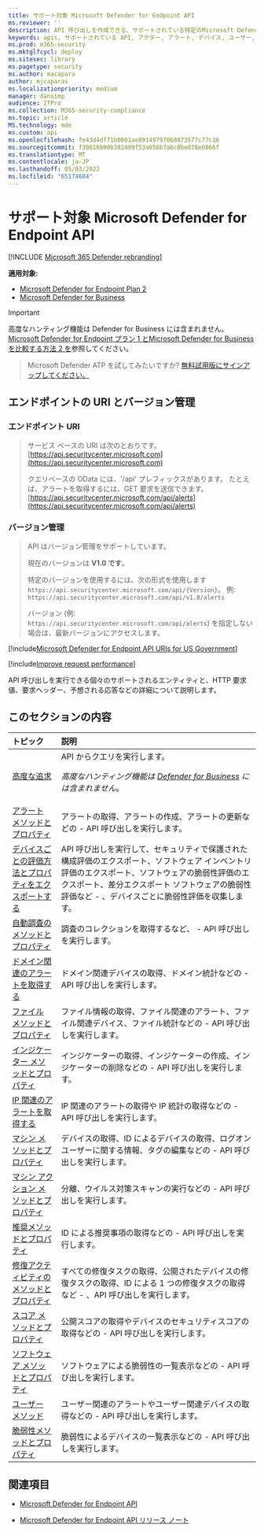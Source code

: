 ```yaml
---
title: サポート対象 Microsoft Defender for Endpoint API
ms.reviewer: ''
description: API 呼び出しを作成できる、サポートされている特定のMicrosoft Defender for Endpoint エンティティについて説明します。
keywords: apis, サポートされている API, アクター, アラート, デバイス, ユーザー, ドメイン, IP, ファイル, 高度なクエリ, 高度な捜索
ms.prod: m365-security
ms.mktglfcycl: deploy
ms.sitesec: library
ms.pagetype: security
ms.author: macapara
author: mjcaparas
ms.localizationpriority: medium
manager: dansimp
audience: ITPro
ms.collection: M365-security-compliance
ms.topic: article
MS.technology: mde
ms.custom: api
ms.openlocfilehash: fe43d4df71b0801ae89149797068873577c77c38
ms.sourcegitcommit: f30616b90b382409f53a056b7a6c8be078e6866f
ms.translationtype: MT
ms.contentlocale: ja-JP
ms.lasthandoff: 05/03/2022
ms.locfileid: "65174684"
---
```

# <a name="supported-microsoft-defender-for-endpoint-apis"></a>サポート対象 Microsoft Defender for Endpoint API

[!INCLUDE [Microsoft 365 Defender rebranding](../../includes/microsoft-defender.md)]

**適用対象:** 
- [Microsoft Defender for Endpoint Plan 2](https://go.microsoft.com/fwlink/?linkid=2154037)
- [Microsoft Defender for Business](../defender-business/index.yml)

> [!IMPORTANT]
> 高度なハンティング機能は Defender for Business には含まれません。 [Microsoft Defender for Endpoint プラン 1 とMicrosoft Defender for Businessを比較する方法 2 を](../defender-business/compare-mdb-m365-plans.md#compare-microsoft-defender-for-business-to-microsoft-defender-for-endpoint-plans-1-and-2)参照してください。


> Microsoft Defender ATP を試してみたいですか? [無料試用版にサインアップしてください。](https://signup.microsoft.com/create-account/signup?products=7f379fee-c4f9-4278-b0a1-e4c8c2fcdf7e&ru=https://aka.ms/MDEp2OpenTrial?ocid=docs-wdatp-exposedapis-abovefoldlink)

## <a name="endpoint-uri-and-versioning"></a>エンドポイントの URI とバージョン管理

### <a name="endpoint-uri"></a>エンドポイント URI

> サービス ベースの URI は次のとおりです。 [https://api.securitycenter.microsoft.com](https://api.securitycenter.microsoft.com)
>
> クエリベースの OData には、'/api' プレフィックスがあります。 たとえば、アラートを取得するには、GET 要求を送信できます。 [https://api.securitycenter.microsoft.com/api/alerts](https://api.securitycenter.microsoft.com/api/alerts)

### <a name="versioning"></a>バージョン管理

> API はバージョン管理をサポートしています。
>
> 現在のバージョンは **V1.0 です**。
>
> 特定のバージョンを使用するには、次の形式を使用します `https://api.securitycenter.microsoft.com/api/{Version}`。 例: `https://api.securitycenter.microsoft.com/api/v1.0/alerts`
>
> バージョン (例: `https://api.securitycenter.microsoft.com/api/alerts`) を指定しない場合は、最新バージョンにアクセスします。

[!include[Microsoft Defender for Endpoint API URIs for US Government](../../includes/microsoft-defender-api-usgov.md)]

[!include[Improve request performance](../../includes/improve-request-performance.md)]

API 呼び出しを実行できる個々のサポートされるエンティティと、HTTP 要求値、要求ヘッダー、予想される応答などの詳細について説明します。

## <a name="in-this-section"></a>このセクションの内容

トピック | 説明
:---|:---
[高度な追求](run-advanced-query-api.md) | API からクエリを実行します。<p>*高度なハンティング機能は [Defender for Business](../defender-business/mdb-overview.md) には含まれません*。
[アラート メソッドとプロパティ](alerts.md) | アラートの取得、アラートの作成、アラートの更新などの \- API 呼び出しを実行します。
[デバイスごとの評価方法とプロパティをエクスポートする](get-assessment-methods-properties.md) | API 呼び出しを実行して、セキュリティで保護された構成評価のエクスポート、ソフトウェア インベントリ評価のエクスポート、ソフトウェアの脆弱性評価のエクスポート、差分エクスポート ソフトウェアの脆弱性評価など \- 、デバイスごとに脆弱性評価を収集します。
[自動調査のメソッドとプロパティ](investigation.md) | 調査のコレクションを取得するなど、 \- API 呼び出しを実行します。
[ドメイン関連のアラートを取得する](get-domain-related-alerts.md) | ドメイン関連デバイスの取得、ドメイン統計などの \- API 呼び出しを実行します。
[ファイル メソッドとプロパティ](files.md) | ファイル情報の取得、ファイル関連のアラート、ファイル関連デバイス、ファイル統計などの \- API 呼び出しを実行します。
[インジケーター メソッドとプロパティ](ti-indicator.md) | インジケーターの取得、インジケーターの作成、インジケーターの削除などの \- API 呼び出しを実行します。
[IP 関連のアラートを取得する](get-ip-related-alerts.md) | IP 関連のアラートの取得や IP 統計の取得などの \- API 呼び出しを実行します。
[マシン メソッドとプロパティ](machine.md) | デバイスの取得、ID によるデバイスの取得、ログオンユーザーに関する情報、タグの編集などの \- API 呼び出しを実行します。
[マシン アクション メソッドとプロパティ](machineaction.md) | 分離、ウイルス対策スキャンの実行などの \- API 呼び出しを実行します。
[推奨メソッドとプロパティ](recommendation.md) | ID による推奨事項の取得などの \- API 呼び出しを実行します。
[修復アクティビティのメソッドとプロパティ](get-remediation-methods-properties.md) | すべての修復タスクの取得、公開されたデバイスの修復タスクの取得、ID による 1 つの修復タスクの取得など \- 、API 呼び出しを実行します。
[スコア メソッドとプロパティ](score.md) | 公開スコアの取得やデバイスのセキュリティスコアの取得などの \- API 呼び出しを実行します。
[ソフトウェア メソッドとプロパティ](software.md) | ソフトウェアによる脆弱性の一覧表示などの \- API 呼び出しを実行します。
[ユーザー メソッド](user.md) | ユーザー関連のアラートやユーザー関連デバイスの取得などの \- API 呼び出しを実行します。
[脆弱性メソッドとプロパティ](vulnerability.md) | 脆弱性によるデバイスの一覧表示などの \- API 呼び出しを実行します。

## <a name="see-also"></a>関連項目

- [Microsoft Defender for Endpoint API](apis-intro.md)

- [Microsoft Defender for Endpoint API リリース ノート](api-release-notes.md)
